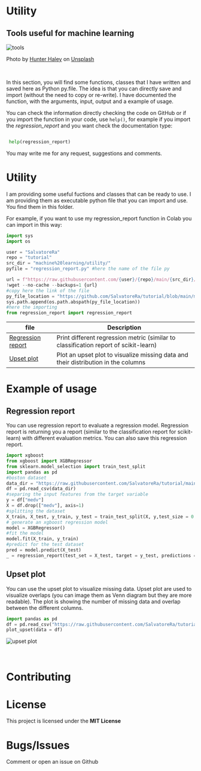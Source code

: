 # Utility
## Tools useful for machine learning

![tools](https://images.unsplash.com/photo-1508873535684-277a3cbcc4e8?ixlib=rb-1.2.1&ixid=MnwxMjA3fDB8MHxwaG90by1wYWdlfHx8fGVufDB8fHx8&auto=format&fit=crop&w=1170&q=80)

Photo by [Hunter Haley](https://unsplash.com/@hnhmarketing) on [Unsplash](https://unsplash.com/)

&nbsp;

In this section, you will find some functions, classes that I have written and saved here as Python py.file. The idea is that you can directly save and import (without the need to copy or re-write). I have documented the function, with the arguments, input, output and a example of usage. 

You can check the information directly checking the code on GitHub or if you import the function in your code, use ```help()```, for example if you import the *regression_report* and you want check the documentation type:

```Python

 help(regression_report)

```

You may write me for any request, suggestions and comments.



# Utility

I am providing some useful fuctions and classes that can be ready to use. I am providing them as executable python file that you can import and use. You find them in this folder.

For example, if you want to use my regression_report function in Colab you can import in this way:

```Python
import sys
import os

user = "SalvatoreRa"
repo = "tutorial"
src_dir = "machine%20learning/utility/"
pyfile = "regression_report.py" #here the name of the file py

url = f"https://raw.githubusercontent.com/{user}/{repo}/main/{src_dir}/{pyfile}"
!wget --no-cache --backups=1 {url}
#copy here the link of the file
py_file_location = "https://github.com/SalvatoreRa/tutorial/blob/main/machine%20learning/utility/regression_report.py"
sys.path.append(os.path.abspath(py_file_location))
#here the importing
from regression_report import regression_report 
```

| file |  Description |
|----------- | ------ |
| [Regression report](https://github.com/SalvatoreRa/tutorial/blob/main/machine%20learning/utility/regression_report.py) | Print different regression metric (similar to classification report of scikit-learn) |
| [Upset plot](https://github.com/SalvatoreRa/tutorial/blob/main/machine%20learning/utility/upset_missing_value.py) | Plot an upset plot to visualize missing data and their distribution in the columns |

# Example of usage

## Regression report

You can use regression report to evaluate a regression model. Regression report is returning you a report (similar to the classification report for scikit-learn) with different evaluation metrics. You can also save this regression report.

```Python
import xgboost
from xgboost import XGBRegressor
from sklearn.model_selection import train_test_split
import pandas as pd
#boston dataset
data_dir = "https://raw.githubusercontent.com/SalvatoreRa/tutorial/main/datasets/Boston.csv"
df = pd.read_csv(data_dir)
#separing the input features from the target variable
y = df["medv"]
X = df.drop(["medv"], axis=1)
#splitting the dataset
X_train, X_test, y_train, y_test = train_test_split(X, y,test_size = 0.2, random_state = 42) 
# generate an xgboost regression model
model = XGBRegressor()
#fit the model
model.fit(X_train, y_train)
#predict for the test dataset
pred = model.predict(X_test)
_ = regression_report(test_set = X_test, target = y_test, predictions = pred )
```

## Upset plot

You can use the upset plot to visualize missing data. Upset plot are used to visualize overlaps (you can image them as Venn diagram but they are more readable). The plot is showing the number of missing data and overlap between the different columns.

```Python
import pandas as pd
df = pd.read_csv("https://raw.githubusercontent.com/SalvatoreRa/tutorial/main/datasets/titanic.csv")
plot_upset(data = df) 
```

![upset plot](https://github.com/SalvatoreRa/tutorial/blob/main/images/upset_plot.png?raw=true)


&nbsp;

# Contributing



# License

This project is licensed under the **MIT License** 

# Bugs/Issues

Comment or open an issue on Github

